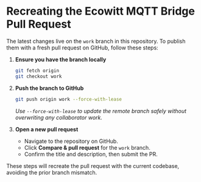 # Recreating the Ecowitt MQTT Bridge Pull Request

The latest changes live on the `work` branch in this repository. To publish them with a fresh pull request on GitHub, follow these steps:

1. **Ensure you have the branch locally**
   ```bash
   git fetch origin
   git checkout work
   ```

2. **Push the branch to GitHub**
   ```bash
   git push origin work --force-with-lease
   ```

   *Use `--force-with-lease` to update the remote branch safely without overwriting any collaborator work.*

3. **Open a new pull request**
   * Navigate to the repository on GitHub.
   * Click **Compare & pull request** for the `work` branch.
   * Confirm the title and description, then submit the PR.

These steps will recreate the pull request with the current codebase, avoiding the prior branch mismatch.
